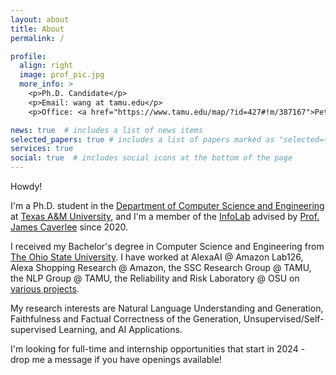 ```yaml
---
layout: about
title: About
permalink: /

profile:
  align: right
  image: prof_pic.jpg
  more_info: >
    <p>Ph.D. Candidate</p>
    <p>Email: wang at tamu.edu</p>
    <p>Office: <a href="https://www.tamu.edu/map/?id=427#!m/387167">Peterson Building</a> 342</p>

news: true  # includes a list of news items
selected_papers: true # includes a list of papers marked as "selected={true}"
services: true
social: true  # includes social icons at the bottom of the page
---
```


Howdy! 

I'm a Ph.D. student in the <a href="https://engineering.tamu.edu/cse/index.html">Department of Computer Science and Engineering</a> at <a href="https://www.tamu.edu/">Texas A&M University</a>, and I'm a member of the <a href="http://infolab.tamu.edu/">InfoLab</a> advised by <a href="https://people.engr.tamu.edu/caverlee/index.html">Prof. James Caverlee</a> since 2020. 

I received my Bachelor's degree in Computer Science and Engineering from <a href="https://www.osu.edu/">The Ohio State University</a>. I have worked at AlexaAI @ Amazon Lab126, Alexa Shopping Research @ Amazon, the SSC Research Group @ TAMU, the NLP Group @ TAMU, the Reliability and Risk Laboratory @ OSU on <a href="https://edillower.github.io/experience/">various projects</a>. 

My research interests are Natural Language Understanding and Generation, Faithfulness and Factual Correctness of the Generation, Unsupervised/Self-supervised Learning, and AI Applications. 

I'm looking for full-time and internship opportunities that start in 2024 - drop me a message if you have openings available!  
